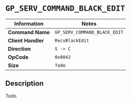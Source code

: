 # `GP_SERV_COMMAND_BLACK_EDIT`

| Information               | Notes |
|---                        |---    |
| **Command Name**          | `GP_SERV_COMMAND_BLACK_EDIT` |
| **Client Handler**        | `RecvBlackEdit` |
| **Direction**             | `S -> C` |
| **OpCode**                | `0x0042` |
| **Size**                  | `Todo` |

## Description

_Todo._
